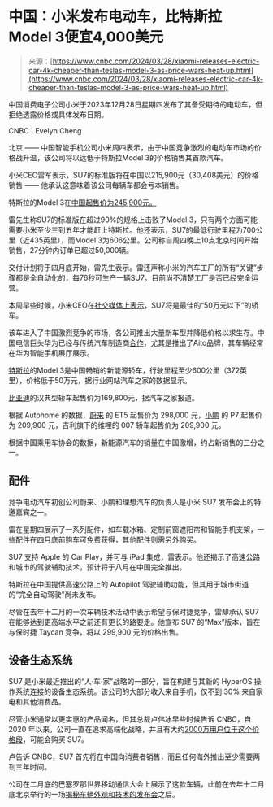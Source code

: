 <!--yml

category: 未分类

date: 2024-05-29 12:45:37

-->

# 中国：小米发布电动车，比特斯拉Model 3便宜4,000美元

> 来源：[https://www.cnbc.com/2024/03/28/xiaomi-releases-electric-car-4k-cheaper-than-teslas-model-3-as-price-wars-heat-up.html](https://www.cnbc.com/2024/03/28/xiaomi-releases-electric-car-4k-cheaper-than-teslas-model-3-as-price-wars-heat-up.html)

中国消费电子公司小米于2023年12月28日星期四发布了其备受期待的电动车，但拒绝透露价格或具体发布日期。

CNBC | Evelyn Cheng

北京 —— 中国智能手机公司小米周四表示，由于中国竞争激烈的电动车市场的价格战升温，该公司将以远低于特斯拉Model 3的价格销售其首款汽车。

小米CEO雷军表示，SU7的标准版将在中国以215,900元（30,408美元）的价格销售 —— 他承认这意味着该公司每辆车都会亏本销售。

特斯拉的Model 3在[中国起售价为245,900元。](https://www.reuters.com/business/autos-transportation/tesla-drops-prices-some-new-china-model-3-model-y-cars-2024-01-12/)

雷先生称SU7的标准版在超过90%的规格上击败了Model 3，只有两个方面可能需要小米至少三到五年才能赶上特斯拉。他还表示，SU7的最低行驶里程为700公里（近435英里），而Model 3为606公里。公司称自周四晚上10点北京时间开始销售，27分钟内订单已超过50,000辆。

交付计划将于四月底开始，雷先生表示。雷还声称小米的汽车工厂的所有“关键”步骤都是全自动化的，每76秒可生产一辆SU7。目前尚不清楚工厂是否已经完全运营。

本周早些时候，小米CEO在[社交媒体上表示](https://www.cnbc.com/2024/03/25/chinas-xiaomi-will-price-su7-its-tesla-ev-rival-under-69400-ceo.html)，SU7将是最佳的“50万元以下”的轿车。

该车进入了中国激烈竞争的市场，各公司推出大量新车型并降低价格以求生存。中国电信巨头华为已经与传统汽车制造商[合作](https://www.cnbc.com/2023/11/29/huawei-pushing-its-tech-into-evs-with-cars-automaker-partnerships.html)，尤其是推出了Aito品牌，其车辆经常在华为智能手机展厅展示。

[特斯拉](/quotes/TSLA/)的Model 3是中国畅销的新能源轿车，行驶里程至少600公里（372英里），价格低于50万元，据行业网站汽车之家的数据显示。

[比亚迪](/quotes/1211-HK/)的汉典型轿车起售价为169,800元，据汽车之家报道。

根据 Autohome 的数据，[蔚来](/quotes/NIO/) 的 ET5 起售价为 298,000 元，[小鹏](/quotes/XPEV/) 的 P7 起售价为 209,900 元，吉利旗下的维哩的 007 轿车起售价为 209,900 元。

根据中国乘用车协会的数据，新能源汽车的销量在中国激增，约占新销售的三分之一。

## 配件

竞争电动汽车初创公司蔚来、小鹏和理想汽车的负责人是小米 SU7 发布会上的特邀嘉宾之一。

雷在星期四展示了一系列配件，如车载冰箱、定制前窗遮阳帘和智能手机支架，一些配件在四月底前购车可免费获得，其他配件则需另外购买。

SU7 支持 Apple 的 Car Play，并可与 iPad 集成，雷表示。他还揭示了高速公路和城市的驾驶辅助技术，预计将于八月在中国完全推出。

特斯拉在中国提供高速公路上的 Autopilot 驾驶辅助功能，但其用于城市街道的“完全自动驾驶”尚未发布。

尽管在去年十二月的一次车辆技术活动中表示希望与保时捷竞争，雷却承认 SU7 在能够达到更高端水平之前还有更长的路要走。他宣布 SU7 的“Max”版本，旨在与保时捷 Taycan 竞争，将以 299,900 元的价格出售。

## 设备生态系统

SU7 是小米最近推出的“人·车·家”战略的一部分，旨在构建与其新的 HyperOS 操作系统连接的设备生态系统。该公司的大部分收入来自手机，仅不到 30% 来自家电和其他消费品。

尽管小米通常以更实惠的产品闻名，但其总裁卢伟冰早些时候告诉 CNBC，自 2020 年以来，公司一直在追求高端化战略，并且有大约[2000万用户位于这个价格段](https://www.cnbc.com/2024/02/26/xiaomi-bets-on-new-ev-su7-targets-potential-20-million-premium-users.html)，可能会购买 SU7。

卢告诉 CNBC，SU7 首先将在中国向消费者销售，而且任何海外推出至少需要两到三年时间。

公司在二月底的巴塞罗那世界移动通信大会上展示了这款车辆，此前在去年十二月底北京举行的一场[揭秘车辆外观和技术的发布会](https://www.cnbc.com/2023/12/28/chinas-xiaomi-unveils-first-ev-in-bid-to-compete-with-porsche-tesla.html)之后。

